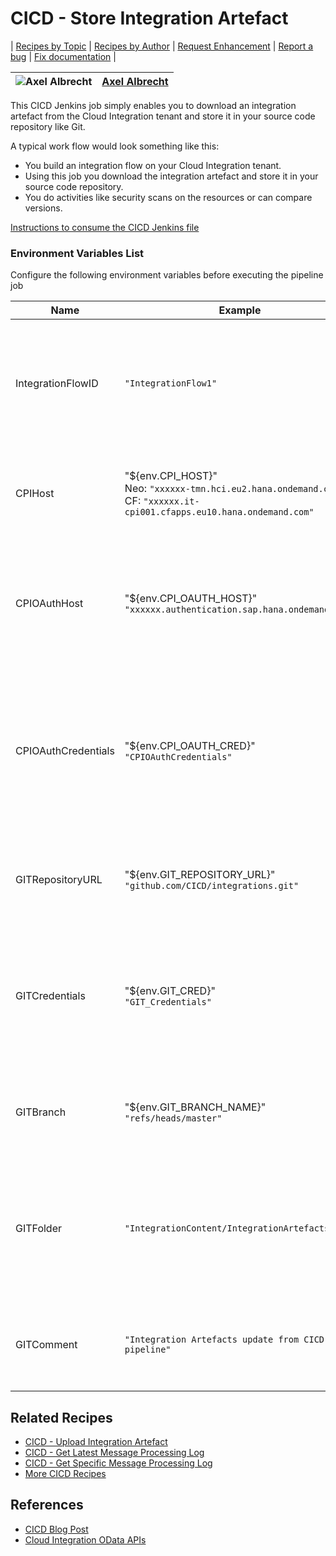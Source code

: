 # CICD - Store Integration Artefact

\| [Recipes by Topic](../../readme.md ) \| [Recipes by Author](../../author.md ) \| [Request Enhancement](https://github.com/SAP/apibusinesshub-integration-recipes/issues/new?assignees=&labels=Recipe%20Fix,enhancement&template=recipe-request.md&title=Improve%20escaped-do-some-code-thing-%20 ) \| [Report a bug](https://github.com/SAP-samples/cloud-integration-flow/issues/new?assignees=&labels=Recipe%20Fix,bug&template=bug_report.md&title=Issue%20with%20escaped-do-some-code-thing-%20 ) \| [Fix documentation](https://github.com/SAP/apibusinesshub-integration-recipes/issues/new?assignees=&labels=Recipe%20Fix,documentation&template=bug_report.md&title=Docu%20fix%20escaped-do-some-code-thing-%20 ) \|

![Axel Albrecht](https://github.com/axelalbrechtsap.png?size=50 ) | [Axel Albrecht](https://github.com/axelalbrechtsap ) |
----|----|

This CICD Jenkins job simply enables you to download an integration artefact from the Cloud Integration tenant and store it in your source code repository like Git.

 A typical work flow would look something like this:

 * You build an integration flow on your Cloud Integration tenant.
 * Using this job you download the integration artefact and store it in your source code repository.
 * You do activities like security scans on the resources or can compare versions.

[Instructions to consume the CICD Jenkins file](../../instructions-to-consume-the-CICD-jenkins-file.md)

### Environment Variables List
Configure the following environment variables before executing the pipeline job

Name|Example|Description
----|----|----
IntegrationFlowID| ```"IntegrationFlow1"``` | The ID of the integration artefact that needs to be stored in the source code repository  |
CPIHost| "${env.CPI_HOST}" <br/> Neo: ```"xxxxxx-tmn.hci.eu2.hana.ondemand.com"``` <br/>CF: ```"xxxxxx.it-cpi001.cfapps.eu10.hana.ondemand.com"```| The host name (without HTTPS) of your Cloud Integration tenant |
CPIOAuthHost | "${env.CPI_OAUTH_HOST}" <br/>```"xxxxxx.authentication.sap.hana.ondemand.com"``` | The host name (without HTTPS) of the OAuth token server of your Cloud Integration tenant |
CPIOAuthCredentials | "${env.CPI_OAUTH_CRED}" <br/>       ```"CPIOAuthCredentials"``` | The alias of the OAuth credentials for the Cloud Integration tenant which is deployed on your build server (like Jenkins) |
GITRepositoryURL | "${env.GIT_REPOSITORY_URL}" <br/>```"github.com/CICD/integrations.git"```| The full URL of the source code repository without HTTPS |
GITCredentials | "${env.GIT_CRED}" <br/> ```"GIT_Credentials"``` |The alias of the source code repository credentials which is deployed on your build server (like Jenkins)|
GITBranch | "${env.GIT_BRANCH_NAME}" <br/> ```"refs/heads/master"``` |Specify the source code repository branch that you want to work with |
GITFolder | ```"IntegrationContent/IntegrationArtefacts"``` |Specify the folder structure in your source code repository where you like to store the integration artefact |
GITComment | ```"Integration Artefacts update from CICD pipeline"``` |Specify the text to be used during check-in to your source code repository |

## Related Recipes
* [CICD - Upload Integration Artefact](../CICD-UploadIntegrationArtefact)
* [CICD - Get Latest Message Processing Log](../CICD-GetLatestMessageProcessingLog)
* [CICD - Get Specific Message Processing Log](../CICD-GetSpecificMessageProcessingLog)
* [More CICD Recipes](../../readme.md#cicd)

## References
* [CICD Blog Post](https://blogs.sap.com/2021/06/01/ci-cd-for-sap-integration-suite-here-you-go/)
* [Cloud Integration OData APIs](https://api.sap.com/package/CloudIntegrationAPI?section=Artifacts)
